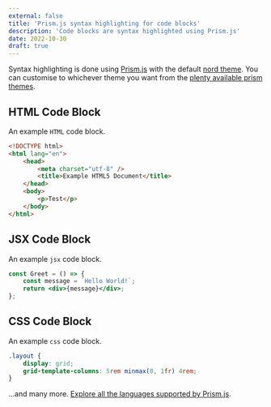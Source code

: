 ```yaml
---
external: false
title: 'Prism.js syntax highlighting for code blocks'
description: 'Code blocks are syntax highlighted using Prism.js'
date: 2022-10-30
draft: true
---
```


Syntax highlighting is done using [Prism.js](https://github.com/PrismJS/prism) with the default [nord theme](https://github.com/PrismJS/prism-themes/blob/master/themes/prism-nord.css). You can customise to whichever theme you want from the [plenty available prism themes](https://github.com/PrismJS/prism-themes).

## HTML Code Block

An example `HTML` code block.

```html
<!DOCTYPE html>
<html lang="en">
    <head>
        <meta charset="utf-8" />
        <title>Example HTML5 Document</title>
    </head>
    <body>
        <p>Test</p>
    </body>
</html>
```

## JSX Code Block

An example `jsx` code block.

```jsx
const Greet = () => {
    const message = `Hello World!`;
    return <div>{message}</div>;
};
```

## CSS Code Block

An example `css` code block.

```css
.layout {
    display: grid;
    grid-template-columns: 5rem minmax(0, 1fr) 4rem;
}
```

...and many more. [Explore all the languages supported by Prism.js](https://prismjs.com/#supported-languages).

